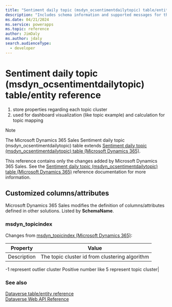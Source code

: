 ```yaml
---
title: "Sentiment daily topic (msdyn_ocsentimentdailytopic) table/entity reference (Microsoft Dynamics 365 Sales) | Microsoft Docs"
description: "Includes schema information and supported messages for the Sentiment daily topic (msdyn_ocsentimentdailytopic) table/entity with Microsoft Dynamics 365 Sales."
ms.date: 04/21/2024
ms.service: powerapps
ms.topic: reference
author: JimDaly
ms.author: jdaly
search.audienceType: 
  - developer
---
```


# Sentiment daily topic (msdyn_ocsentimentdailytopic) table/entity reference

1. store properties regarding each topic cluster
2. used for dashboard visualization (like topic example) and calculation for topic mapping

> [!NOTE]
> The Microsoft Dynamics 365 Sales Sentiment daily topic (msdyn_ocsentimentdailytopic) table extends [Sentiment daily topic (msdyn_ocsentimentdailytopic) table (Microsoft Dynamics 365)](/dynamics365/developer/reference/dataverse/entities/msdyn_ocsentimentdailytopic).
>
> This reference contains only the changes added by Microsoft Dynamics 365 Sales.
> See the [Sentiment daily topic (msdyn_ocsentimentdailytopic) table (Microsoft Dynamics 365)](/dynamics365/developer/reference/dataverse/entities/msdyn_ocsentimentdailytopic) reference documentation for more information.



## Customized columns/attributes

Microsoft Dynamics 365 Sales
modifies the definition of columns/attributes defined in other solutions. Listed by **SchemaName**.

### <a name="BKMK_msdyn_topicindex"></a> msdyn_topicindex

Changes from [msdyn_topicindex (Microsoft Dynamics 365)](/dynamics365/developer/reference/dataverse/entities/msdyn_ocsentimentdailytopic#BKMK_msdyn_topicindex):

|Property|Value|
|---|---|
|Description|The topic cluster id from clustering algorithm
-1 represent outlier cluster
Positive number like 5 represent topic cluster|




### See also

[Dataverse table/entity reference](../about-entity-reference.md)  
[Dataverse Web API Reference](/power-apps/developer/data-platform/webapi/reference/about)   

